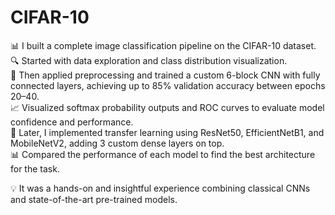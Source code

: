 <h1>CIFAR-10</h1>



📊 I built a complete image classification pipeline on the CIFAR-10 dataset.</br>
🔍 Started with data exploration and class distribution visualization.</br>
🧹 Then applied preprocessing and trained a custom 6-block CNN with fully connected layers, achieving up to 85% validation accuracy between epochs 20–40.</br>
📈 Visualized softmax probability outputs and ROC curves to evaluate model confidence and performance.</br>
🔁 Later, I implemented transfer learning using ResNet50, EfficientNetB1, and MobileNetV2, adding 3 custom dense layers on top.</br>
📊 Compared the performance of each model to find the best architecture for the task.</br>

💡 It was a hands-on and insightful experience combining classical CNNs and state-of-the-art pre-trained models.

